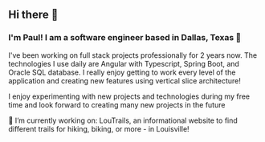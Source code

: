 ## Hi there 👋

### I'm Paul! I am a software engineer based in Dallas, Texas 🤠

I've been working on full stack projects professionally for 2 years now. The technologies I use daily are Angular with Typescript, Spring Boot, and Oracle SQL database. I really enjoy getting to work every level of the application and creating new features using vertical slice architecture!

I enjoy experimenting with new projects and technologies during my free time and look forward to creating many new projects in the future

🔭 I’m currently working on: LouTrails, an informational website to find different trails for hiking, biking, or more - in Louisville!

<!--
**pbarrett21/pbarrett21** is a ✨ _special_ ✨ repository because its `README.md` (this file) appears on your GitHub profile.

Here are some ideas to get you started:

🔭 I’m currently working on ...
- 🌱 I’m currently learning ...
- 👯 I’m looking to collaborate on ...
- 🤔 I’m looking for help with ...
- 💬 Ask me about ...
- 📫 How to reach me: ...
- 😄 Pronouns: ...
- ⚡ Fun fact: ...
-->

